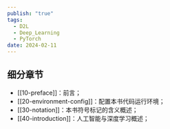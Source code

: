 ```yaml
---
publish: "true"
tags:
  - D2L
  - Deep_Learning
  - PyTorch
date: 2024-02-11
---
```

## 细分章节

- [[10-preface]]：前言；
- [[20-environment-config]]：配置本书代码运行环境；
- [[30-notation]]：本书符号标记的含义概述；
- [[40-introduction]]：人工智能与深度学习概述；